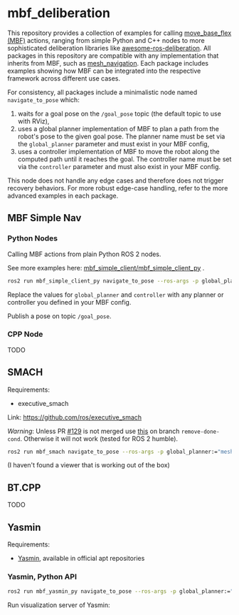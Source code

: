 # mbf_deliberation

This repository provides a collection of examples for calling [move_base_flex (MBF)](https://github.com/naturerobots/move_base_flex) actions, ranging from simple Python and C++ nodes to more sophisticated deliberation libraries like [awesome-ros-deliberation](https://github.com/ros-wg-delib/awesome-ros-deliberation). All packages in this repository are compatible with any implementation that inherits from MBF, such as [mesh_navigation](https://github.com/naturerobots/mesh_navigation). Each package includes examples showing how MBF can be integrated into the respective framework across different use cases.

For consistency, all packages include a minimalistic node named `navigate_to_pose` which:

1. waits for a goal pose on the `/goal_pose` topic (the default topic to use with RViz),
2. uses a global planner implementation of MBF to plan a path from the robot's pose to the given goal pose. The planner name must be set via the `global_planner` parameter and must exist in your MBF config,
3. uses a controller implementation of MBF to move the robot along the computed path until it reaches the goal. The controller name must be set via the `controller` parameter and must also exist in your MBF config.

This node does not handle any edge cases and therefore does not trigger recovery behaviors. For more robust edge-case handling, refer to the more advanced examples in each package.

## MBF Simple Nav

### Python Nodes

Calling MBF actions from plain Python ROS 2 nodes.

See more examples here: [mbf_simple_client/mbf_simple_client_py](mbf_simple_client/mbf_simple_client_py) . 

```bash
ros2 run mbf_simple_client_py navigate_to_pose --ros-args -p global_planner:="mesh_planner" -p controller:="mesh_controller"
```

Replace the values for `global_planner` and `controller` with any planner or controller you defined in your MBF config.

Publish a pose on topic `/goal_pose`.

### CPP Node

TODO

## SMACH

Requirements: 
- executive_smach

Link: https://github.com/ros/executive_smach

*Warning*: Unless PR [#129](https://github.com/ros/executive_smach/pull/129) is not merged use [this](https://github.com/amock/executive_smach/tree/remove-done-cond) on branch `remove-done-cond`. Otherwise it will not work (tested for ROS 2 humble).

```bash
ros2 run mbf_smach navigate_to_pose --ros-args -p global_planner:="mesh_planner" -p controller:="mesh_controller"
```

(I haven't found a viewer that is working out of the box)

## BT.CPP

TODO

## Yasmin

Requirements: 
- [Yasmin](https://github.com/uleroboticsgroup/yasmin), available in official apt repositories

### Yasmin, Python API

```bash
ros2 run mbf_yasmin_py navigate_to_pose --ros-args -p global_planner:="mesh_planner" -p controller:="mesh_controller"
```

Run visualization server of Yasmin:

```bash

```





